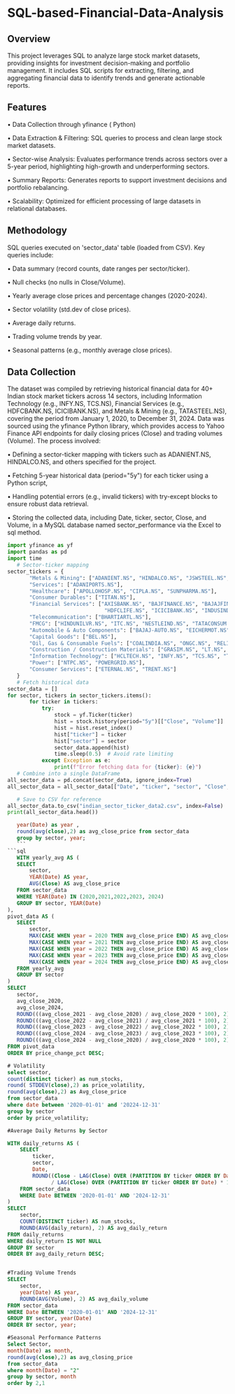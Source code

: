 # SQL-based-Financial-Data-Analysis
## Overview
This project leverages SQL to analyze large stock market datasets, providing insights for investment decision-making and portfolio management. It includes SQL scripts for extracting, filtering, and aggregating financial data to identify trends and generate actionable reports.

## Features

•	Data Collection through yfinance ( Python)

•	Data Extraction & Filtering: SQL queries to process and clean large stock market datasets.

•	Sector-wise Analysis: Evaluates performance trends across sectors over a 5-year period, highlighting high-growth and underperforming sectors.

•	Summary Reports: Generates reports to support investment decisions and portfolio rebalancing.

•	Scalability: Optimized for efficient processing of large datasets in relational databases.

## Methodology

SQL queries executed on 'sector_data' table (loaded from CSV). Key queries include:

•	Data summary (record counts, date ranges per sector/ticker).

•	Null checks (no nulls in Close/Volume).

•	Yearly average close prices and percentage changes (2020-2024).

•	Sector volatility (std.dev of close prices).

•	Average daily returns.

•	Trading volume trends by year.

•	Seasonal patterns (e.g., monthly average close prices).

## Data Collection
The dataset was compiled by retrieving historical financial data for 40+ Indian stock market tickers across 14 sectors, including Information Technology (e.g., INFY.NS, TCS.NS), Financial Services (e.g., HDFCBANK.NS, ICICIBANK.NS), and Metals & Mining (e.g., TATASTEEL.NS), covering the period from January 1, 2020, to December 31, 2024. Data was sourced using the yfinance Python library, which provides access to Yahoo Finance API endpoints for daily closing prices (Close) and trading volumes (Volume). The process involved:

•	Defining a sector-ticker mapping with tickers such as ADANIENT.NS, HINDALCO.NS, and others specified for the project.

•	Fetching 5-year historical data (period="5y") for each ticker using a Python script, 

•	Handling potential errors (e.g., invalid tickers) with try-except blocks to ensure robust data retrieval.


•	Storing the collected data, including Date, ticker, sector, Close, and Volume, in a MySQL database named sector_performance via the Excel to sql method.


```python
import yfinance as yf
import pandas as pd
import time
   # Sector-ticker mapping
sector_tickers = {
       "Metals & Mining": ["ADANIENT.NS", "HINDALCO.NS", "JSWSTEEL.NS", "TATASTEEL.NS"],
       "Services": ["ADANIPORTS.NS"],
       "Healthcare": ["APOLLOHOSP.NS", "CIPLA.NS", "SUNPHARMA.NS"],
       "Consumer Durables": ["TITAN.NS"],
       "Financial Services": ["AXISBANK.NS", "BAJFINANCE.NS", "BAJAJFINSV.NS", "HDFCBANK.NS",
                               "HDFCLIFE.NS", "ICICIBANK.NS", "INDUSINDBK.NS", "JIOFIN.NS", "KOTAKBANK.NS", "SBILIFE.NS", "SBIN.NS", "SHRIRAMFIN.NS"],
       "Telecommunication": ["BHARTIARTL.NS"],
       "FMCG": ["HINDUNILVR.NS", "ITC.NS", "NESTLEIND.NS", "TATACONSUM.NS"],
       "Automobile & Auto Components": ["BAJAJ-AUTO.NS", "EICHERMOT.NS", "HEROMOTOCO.NS", "M&M.NS", "MARUTI.NS", "TATAMOTORS.NS"],
       "Capital Goods": ["BEL.NS"],
       "Oil, Gas & Consumable Fuels": ["COALINDIA.NS", "ONGC.NS", "RELIANCE.NS"],
       "Construction / Construction Materials": ["GRASIM.NS", "LT.NS", "ULTRACEMCO.NS"],
       "Information Technology": ["HCLTECH.NS", "INFY.NS", "TCS.NS", "TECHM.NS", "WIPRO.NS"],
       "Power": ["NTPC.NS", "POWERGRID.NS"],
       "Consumer Services": ["ETERNAL.NS", "TRENT.NS"]
   }
   # Fetch historical data
sector_data = []
for sector, tickers in sector_tickers.items():
       for ticker in tickers:
           try:
               stock = yf.Ticker(ticker)
               hist = stock.history(period="5y")[["Close", "Volume"]]
               hist = hist.reset_index()
               hist["ticker"] = ticker
               hist["sector"] = sector
               sector_data.append(hist)
               time.sleep(0.5)  # Avoid rate limiting
           except Exception as e:
               print(f"Error fetching data for {ticker}: {e}")
   # Combine into a single DataFrame
all_sector_data = pd.concat(sector_data, ignore_index=True)
all_sector_data = all_sector_data[["Date", "ticker", "sector", "Close", "Volume"]]

   # Save to CSV for reference
all_sector_data.to_csv("indian_sector_ticker_data2.csv", index=False)
print(all_sector_data.head()) 
```



 ```sql  SELECT sector,
    year(Date) as year ,
    round(avg(close),2) as avg_close_price from sector_data 
    group by sector, year;
    ```
```sql
    WITH yearly_avg AS (
    SELECT 
        sector,
        YEAR(Date) AS year,
        AVG(Close) AS avg_close_price
    FROM sector_data
    WHERE YEAR(Date) IN (2020,2021,2022,2023, 2024)
    GROUP BY sector, YEAR(Date)
),
pivot_data AS (
    SELECT 
        sector,
        MAX(CASE WHEN year = 2020 THEN avg_close_price END) AS avg_close_2020,
        MAX(CASE WHEN year = 2021 THEN avg_close_price END) AS avg_close_2021,
		MAX(CASE WHEN year = 2022 THEN avg_close_price END) AS avg_close_2022,
		MAX(CASE WHEN year = 2023 THEN avg_close_price END) AS avg_close_2023,
        MAX(CASE WHEN year = 2024 THEN avg_close_price END) AS avg_close_2024
    FROM yearly_avg
    GROUP BY sector
)
SELECT 
    sector,
    avg_close_2020,
    avg_close_2024,
    ROUND(((avg_close_2021 - avg_close_2020) / avg_close_2020 * 100), 2) AS price_change_pct_20to21,
    ROUND(((avg_close_2022 - avg_close_2021) / avg_close_2021 * 100), 2) AS price_change_pct_21to22,
    ROUND(((avg_close_2023 - avg_close_2022) / avg_close_2022 * 100), 2) AS price_change_pct_22to23,
    ROUND(((avg_close_2024 - avg_close_2023) / avg_close_2023 * 100), 2) AS price_change_pct_23to24,
    ROUND(((avg_close_2024 - avg_close_2020) / avg_close_2020 * 100), 2) AS price_change_pct
FROM pivot_data
ORDER BY price_change_pct DESC;
```
```sql
# Volatility
select sector, 
count(distinct ticker) as num_stocks,
round( STDDEV(close),2) as price_volatility,
round(avg(close),2) as Avg_close_price
from sector_data
where date between '2020-01-01' and '20224-12-31'
group by sector
order by price_volatility;

```
```sql
#Average Daily Returns by Sector

WITH daily_returns AS (
    SELECT 
        ticker,
        sector,
        Date,
        ROUND((Close - LAG(Close) OVER (PARTITION BY ticker ORDER BY Date)) 
              / LAG(Close) OVER (PARTITION BY ticker ORDER BY Date) * 100, 2) AS daily_return
    FROM sector_data
    WHERE Date BETWEEN '2020-01-01' AND '2024-12-31'
)
SELECT 
    sector,
    COUNT(DISTINCT ticker) AS num_stocks,
    ROUND(AVG(daily_return), 2) AS avg_daily_return
FROM daily_returns
WHERE daily_return IS NOT NULL
GROUP BY sector
ORDER BY avg_daily_return DESC;
```
```sql

#Trading Volume Trends
SELECT 
    sector,
    year(Date) AS year,
    ROUND(AVG(Volume), 2) AS avg_daily_volume
FROM sector_data
WHERE Date BETWEEN '2020-01-01' AND '2024-12-31'
GROUP BY sector, year(Date)
ORDER BY sector, year;
```

```sql
#Seasonal Performance Patterns
Select Sector,
month(Date) as month,
round(avg(close),2) as avg_closing_price
from sector_data 
where month(Date) = "2"
group by sector, month
order by 2,1
```













